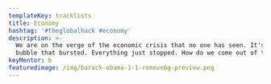 ```yaml
---
templateKey: tracklists
title: Economy
hashtag: '#theglobalhack #economy'
description: >-
  We are on the verge of the economic crisis that no one has seen. It's not a
  bubble that bursted. Everything just stopped. How do we come out of that? 
keyMentor: b
featuredimage: /img/barack-obama-1-1-removebg-preview.png
---
```

